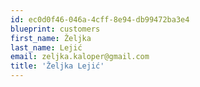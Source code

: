 ```yaml
---
id: ec0d0f46-046a-4cff-8e94-db99472ba3e4
blueprint: customers
first_name: Željka
last_name: Lejić
email: zeljka.kaloper@gmail.com
title: 'Željka Lejić'
---
```

